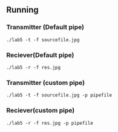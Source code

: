 ## Running

### Transmitter (Default pipe)
```
./lab5 -t -f sourcefile.jpg 
```

### Reciever(Default pipe)

```
./lab5 -r -f res.jpg
```

### Transmitter (custom pipe)
```
./lab5 -t -f sourcefile.jpg -p pipefile
```

### Reciever(custom pipe)

```
./lab5 -r -f res.jpg -p pipefile
```